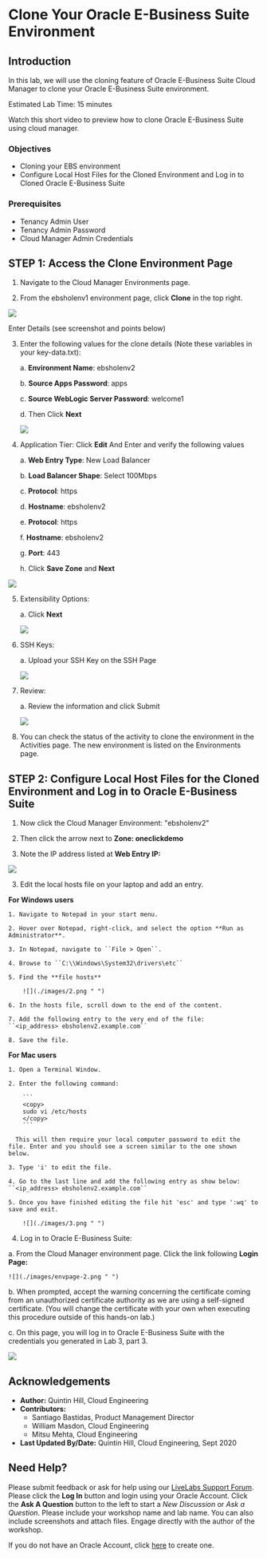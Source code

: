# Clone Your Oracle E-Business Suite Environment

## **Introduction**
In this lab, we will use the cloning feature of Oracle E-Business Suite Cloud Manager to clone your Oracle E-Business Suite environment.

Estimated Lab Time: 15 minutes

Watch this short video to preview how to clone Oracle E-Business Suite using cloud manager.

[](youtube:Rxm2_5uL0Lg)

### **Objectives**
* Cloning your EBS environment
* Configure Local Host Files for the Cloned Environment and Log in to Cloned Oracle E-Business Suite

### **Prerequisites**
* Tenancy Admin User
* Tenancy Admin Password
* Cloud Manager Admin Credentials

## **STEP 1:** Access the Clone Environment Page

1. Navigate to the Cloud Manager Environments page.

2. From the ebsholenv1 environment page, click **Clone** in the top right. 

  ![](./images/selectclone.png " ")

  Enter Details (see screenshot and points below)

3. Enter the following values for the clone details (Note these variables in your key-data.txt):

    a. **Environment Name**: ebsholenv2

    b. **Source Apps Password**: apps

    c. **Source WebLogic Server Password**: welcome1

    d. Then Click **Next**

    ![](./images/clone.png " ")

4. Application Tier: Click **Edit** And Enter and verify the following values
    
    a. **Web Entry Type**: New Load Balancer

    b. **Load Balancer Shape**: Select 100Mbps

    c. **Protocol**: https

    d. **Hostname**: ebsholenv2 

    e. **Protocol**: https

    f. **Hostname**: ebsholenv2

    g. **Port**: 443

    h. Click **Save Zone** and **Next**

  ![](./images/web-entry.png " ")

5. Extensibility Options:
    
    a. Click **Next**

    ![](./images/extensibilityoptions.png " ")
  
6. SSH Keys:

    a. Upload your SSH Key on the SSH Page

    ![](./images/add-ssh.png " ")

7. Review: 

    a. Review the information and click Submit

     ![](./images/submit.png " ")

8. You can check the status of the activity to clone the environment in the Activities page. The new environment is listed on the Environments page.

## **STEP 2:** Configure Local Host Files for the Cloned Environment and Log in to Oracle E-Business Suite

1. Now click the Cloud Manager Environment: "ebsholenv2"

2. Then click the arrow next to **Zone: oneclickdemo**

  1. Note the IP address listed at **Web Entry IP:**

![](./images/envpage.png " ")

3. Edit the local hosts file on your laptop and add an entry.

  **For Windows users**

    1. Navigate to Notepad in your start menu.

    2. Hover over Notepad, right-click, and select the option **Run as Administrator**.

    3. In Notepad, navigate to ``File > Open``.

    4. Browse to ``C:\\Windows\System32\drivers\etc``

    5. Find the **file hosts**

        ![](./images/2.png " ")

    6. In the hosts file, scroll down to the end of the content.

    7. Add the following entry to the very end of the file:
    ``<ip_address> ebsholenv2.example.com``

    8. Save the file.

  **For Mac users**

    1. Open a Terminal Window.

    2. Enter the following command:

        ```
        <copy>
        sudo vi /etc/hosts
        </copy>
        ```

      This will then require your local computer password to edit the file. Enter and you should see a screen similar to the one shown below.

    3. Type 'i' to edit the file.

    4. Go to the last line and add the following entry as show below:
    ``<ip_address> ebsholenv2.example.com``

    5. Once you have finished editing the file hit 'esc' and type ':wq' to save and exit.

        ![](./images/3.png " ")

4. Log in to Oracle E-Business Suite:

  a. From the Cloud Manager environment page. Click the link following **Login Page:**

    ![](./images/envpage-2.png " ")

  b. When prompted, accept the warning concerning the certificate coming from an unauthorized certificate authority as we are using a self-signed certificate. (You will change the certificate with your own when executing this procedure outside of this hands-on lab.)

  c. On this page, you will log in to Oracle E-Business Suite with the credentials you generated in Lab 3, part 3.

  ![](./images/4.png " ")

## Acknowledgements

* **Author:** Quintin Hill, Cloud Engineering
* **Contributors:** 
  - Santiago Bastidas, Product Management Director
  - William Masdon, Cloud Engineering
  - Mitsu Mehta, Cloud Engineering
* **Last Updated By/Date:** Quintin Hill, Cloud Engineering, Sept 2020

## Need Help?
Please submit feedback or ask for help using our [LiveLabs Support Forum](https://community.oracle.com/tech/developers/categories/ebs-on-oci-automation). Please click the **Log In** button and login using your Oracle Account. Click the **Ask A Question** button to the left to start a *New Discussion* or *Ask a Question*.  Please include your workshop name and lab name.  You can also include screenshots and attach files.  Engage directly with the author of the workshop.

If you do not have an Oracle Account, click [here](https://profile.oracle.com/myprofile/account/create-account.jspx) to create one. 
